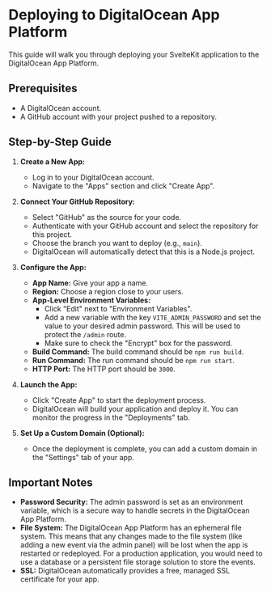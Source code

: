 # Deploying to DigitalOcean App Platform

This guide will walk you through deploying your SvelteKit application to the DigitalOcean App Platform.

## Prerequisites

* A DigitalOcean account.
* A GitHub account with your project pushed to a repository.

## Step-by-Step Guide

1.  **Create a New App:**
    *   Log in to your DigitalOcean account.
    *   Navigate to the "Apps" section and click "Create App".

2.  **Connect Your GitHub Repository:**
    *   Select "GitHub" as the source for your code.
    *   Authenticate with your GitHub account and select the repository for this project.
    *   Choose the branch you want to deploy (e.g., `main`).
    *   DigitalOcean will automatically detect that this is a Node.js project.

3.  **Configure the App:**
    *   **App Name:** Give your app a name.
    *   **Region:** Choose a region close to your users.
    *   **App-Level Environment Variables:**
        *   Click "Edit" next to "Environment Variables".
        *   Add a new variable with the key `VITE_ADMIN_PASSWORD` and set the value to your desired admin password. This will be used to protect the `/admin` route.
        *   Make sure to check the "Encrypt" box for the password.
    *   **Build Command:** The build command should be `npm run build`.
    *   **Run Command:** The run command should be `npm run start`.
    *   **HTTP Port:** The HTTP port should be `3000`.

4.  **Launch the App:**
    *   Click "Create App" to start the deployment process.
    *   DigitalOcean will build your application and deploy it. You can monitor the progress in the "Deployments" tab.

5.  **Set Up a Custom Domain (Optional):**
    *   Once the deployment is complete, you can add a custom domain in the "Settings" tab of your app.

## Important Notes

*   **Password Security:** The admin password is set as an environment variable, which is a secure way to handle secrets in the DigitalOcean App Platform.
*   **File System:** The DigitalOcean App Platform has an ephemeral file system. This means that any changes made to the file system (like adding a new event via the admin panel) will be lost when the app is restarted or redeployed. For a production application, you would need to use a database or a persistent file storage solution to store the events.
*   **SSL:** DigitalOcean automatically provides a free, managed SSL certificate for your app.